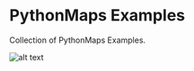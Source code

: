 # PythonMaps Examples

Collection of PythonMaps Examples. 

![alt text](https://github.com/symmy596/PythonMaps/blob/main/resources/world.png) 
